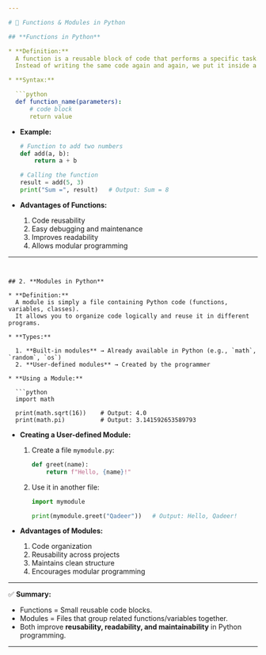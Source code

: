 ```yaml
---

# 📘 Functions & Modules in Python

## **Functions in Python**

* **Definition:**
  A function is a reusable block of code that performs a specific task.
  Instead of writing the same code again and again, we put it inside a function and call it whenever needed.

* **Syntax:**

  ```python
  def function_name(parameters):
      # code block
      return value
  ```

* **Example:**

  ```python
  # Function to add two numbers
  def add(a, b):
      return a + b

  # Calling the function
  result = add(5, 3)
  print("Sum =", result)   # Output: Sum = 8
  ```

* **Advantages of Functions:**

  1. Code reusability
  2. Easy debugging and maintenance
  3. Improves readability
  4. Allows modular programming

---
```


## 2. **Modules in Python**

* **Definition:**
  A module is simply a file containing Python code (functions, variables, classes).
  It allows you to organize code logically and reuse it in different programs.

* **Types:**

  1. **Built-in modules** → Already available in Python (e.g., `math`, `random`, `os`)
  2. **User-defined modules** → Created by the programmer

* **Using a Module:**

  ```python
  import math

  print(math.sqrt(16))    # Output: 4.0
  print(math.pi)          # Output: 3.141592653589793
  ```

* **Creating a User-defined Module:**

  1. Create a file `mymodule.py`:

     ```python
     def greet(name):
         return f"Hello, {name}!"
     ```

  2. Use it in another file:

     ```python
     import mymodule

     print(mymodule.greet("Qadeer"))   # Output: Hello, Qadeer!
     ```

* **Advantages of Modules:**

  1. Code organization
  2. Reusability across projects
  3. Maintains clean structure
  4. Encourages modular programming

---

✅ **Summary:**

* Functions = Small reusable code blocks.
* Modules = Files that group related functions/variables together.
* Both improve **reusability, readability, and maintainability** in Python programming.

---
